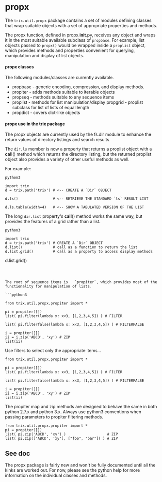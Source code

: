 
# propx

The `trix.util.propx` package contains a set of modules defining 
classes that wrap suitable objects with a set of appropriate 
properties and methods.

The propx function, defined in propx.__init__.py, receives any object
and wraps it in the most suitable available subclass of `propbase`.
For example, list objects passed to `propx()` would be wrapped inside
a	`proplist` object, which provides methods and properties convenient
for querying, manipulation and display of list objects.



#### propx classes

The following modules/classes are currently available.

 * propbase - generic encoding, compression, and display methods. 
 * propiter - adds methods suitable to iterable objects
 * propseq  - methods suitable to any sequence items 
 * proplist - methods for list manipulation/display
   propgrid - proplist subclass for list of lists of equal length 
 * propdict - covers dict-like objects



#### propx use in the trix package

The propx objects are currently used by the fs.dir module to enhance
the return values of directory listings and search results.

The `dir.ls` member is now a property that returns a proplist object
with a __call__() method which returns the directory listing, but the
returned proplist object also provides a variety of other useful
methods as well.

For example:

```
python3

import trix
d = trix.path('trix') # <-- CREATE A `Dir` OBJECT

d.ls()                # <-- RETRIEVE THE STANDARD `ls` RESULT LIST

d.ls.table(width=4)   # <-- SHOW A TABULATED VERSION OF THE LIST

```


The long `dir.list` property's __call__() method works the same way, 
but provides the features of a grid rather than a list.

```
python3

import trix
d = trix.path('trix') # CREATE A `Dir` OBJECT
d.list()              # call as a function to return the list
d.list.grid()         # call as a property to access display methods

```



d.list.grid()

```



The root of sequence items is	`propiter`, which provides most of the
functionality for manipulation of lists.

```python3

from trix.util.propx.propiter import *

pi = propiter([]) 
list( pi.filter(lambda x: x<3, [1,2,3,4,5]) ) # FILTER

list( pi.filterfalse(lambda x: x<3, [1,2,3,4,5]) ) # FILTERFALSE

i = propiter([])
ii = i.zip('ABCD', 'xy') # ZIP
list(ii)

```



Use filters to select only the appropriate items...

```
from trix.util.propx.propiter import *

pi = propiter([]) 
list( pi.filter(lambda x: x<3, [1,2,3,4,5]) ) # FILTER

list( pi.filterfalse(lambda x: x<3, [1,2,3,4,5]) ) # FILTERFALSE

i = propiter([])
ii = i.zip('ABCD', 'xy') # ZIP
list(ii)

```


The propiter map and zip methods are designed to behave the same in 
both python 2.7.x and python 3.x. Always use python3 conventions
when passing parameters to propiter filtering methods.

```python3
from trix.util.propx.propiter import *
pi = propiter([]) 
list( pi.zip('ABCD', 'xy') )                   # ZIP
list( pi.zip(['ABCD', 'xy'], ["foo", "bar"]) ) # ZIP

```




## See doc

The propx package is fairly new and won't be fully documented until
all the kinks are worked out. For now, please see the python help
for more information on the individual classes and methods.




